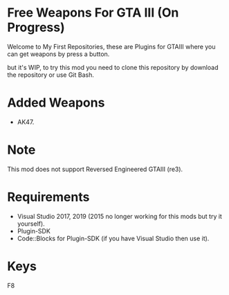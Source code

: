# Free Weapons For GTA III (On Progress)
Welcome to My First Repositories, these are Plugins for GTAIII where you can get weapons by press a button.

but it's WIP, to try this mod you need to clone this repository by download the repository or use Git Bash.

# Added Weapons
- AK47.

# Note
This mod does not support Reversed Engineered GTAIII (re3).

# Requirements
- Visual Studio 2017, 2019 (2015 no longer working for this mods but try it yourself).
- Plugin-SDK
- Code::Blocks for Plugin-SDK (if you have Visual Studio then use it).

# Keys
F8
